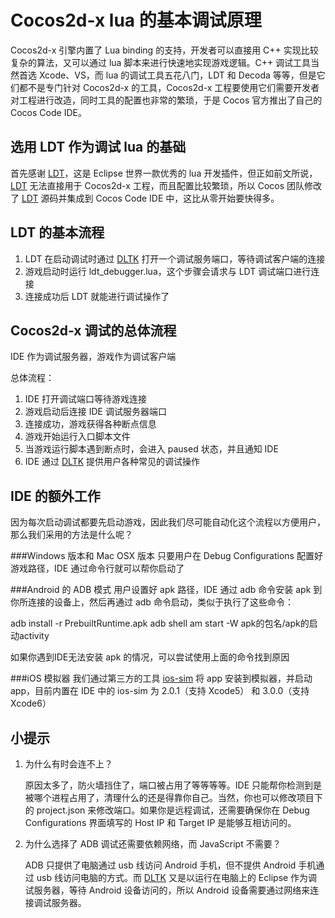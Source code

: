 Cocos2d-x lua 的基本调试原理
===
Cocos2d-x 引擎内置了 Lua binding 的支持，开发者可以直接用 C++ 实现比较复杂的算法，又可以通过 lua 脚本来进行快速地实现游戏逻辑。C++ 调试工具当然首选 Xcode、VS，而 lua 的调试工具五花八门，LDT 和 Decoda 等等，但是它们都不是专门针对 Cocos2d-x 的工具，Cocos2d-x 工程要使用它们需要开发者对工程进行改造，同时工具的配置也非常的繁琐，于是 Cocos 官方推出了自己的 Cocos Code IDE。

选用 LDT 作为调试 lua 的基础
-------
首先感谢 [LDT][ldt link]，这是 Eclipse 世界一款优秀的 lua 开发插件，但正如前文所说，[LDT][ldt link] 无法直接用于 Cocos2d-x 工程，而且配置比较繁琐，所以 Cocos 团队修改了 [LDT][ldt link] 源码并集成到 Cocos Code IDE 中，这比从零开始要快得多。

LDT 的基本流程
-------
1. LDT 在启动调试时通过 [DLTK][dltk link] 打开一个调试服务端口，等待调试客户端的连接
2. 游戏启动时运行 ldt_debugger.lua，这个步骤会请求与 LDT 调试端口进行连接
3. 连接成功后 LDT 就能进行调试操作了

Cocos2d-x 调试的总体流程
-------
IDE 作为调试服务器，游戏作为调试客户端

总体流程：

1. IDE 打开调试端口等待游戏连接
2. 游戏启动后连接 IDE 调试服务器端口
3. 连接成功，游戏获得各种断点信息
4. 游戏开始运行入口脚本文件
5. 当游戏运行脚本遇到断点时，会进入 paused 状态，并且通知 IDE
6. IDE 通过 [DLTK][dltk link] 提供用户各种常见的调试操作

IDE 的额外工作
---
因为每次启动调试都要先启动游戏，因此我们尽可能自动化这个流程以方便用户，那么我们采用的方法是什么呢？

###Windows 版本和 Mac OSX 版本
只要用户在 Debug Configurations 配置好游戏路径，IDE 通过命令行就可以帮你启动了

###Android 的 ADB 模式
用户设置好 apk 路径，IDE 通过 adb 命令安装 apk 到你所连接的设备上，然后再通过 adb 命令启动，类似于执行了这些命令：

adb install -r PrebuiltRuntime.apk
adb shell am start -W apk的包名/apk的启动activity

如果你遇到IDE无法安装 apk 的情况，可以尝试使用上面的命令找到原因

###iOS 模拟器
我们通过第三方的工具 [ios-sim][ios-sim link] 将 app 安装到模拟器，并启动 app，目前内置在 IDE 中的 ios-sim 为 2.0.1（支持 Xcode5） 和 3.0.0（支持 Xcode6）

小提示
-----
1. 为什么有时会连不上？

 	原因太多了，防火墙挡住了，端口被占用了等等等等。IDE 只能帮你检测到是被哪个进程占用了，清理什么的还是得靠你自己。当然，你也可以修改项目下的 project.json 来修改端口。如果你是远程调试，还需要确保你在 Debug Configurations 界面填写的 Host IP 和 Target IP 是能够互相访问的。
 	
2. 为什么选择了 ADB 调试还需要依赖网络，而 JavaScript 不需要？

    ADB 只提供了电脑通过 usb 线访问 Android 手机，但不提供 Android 手机通过 usb 线访问电脑的方式。而 [DLTK][dltk link] 又是以运行在电脑上的 Eclipse 作为调试服务器，等待 Android 设备访问的，所以 Android 设备需要通过网络来连接调试服务器。


[ldt link]: http://www.eclipse.org/koneki/ldt/
[dltk link]: http://www.eclipse.org/dltk/
[ios-sim link]: https://github.com/phonegap/ios-sim

